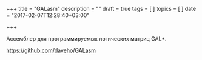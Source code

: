 +++
title = "GALasm"
description = ""
draft = true
tags = [
]
topics = [
]
date = "2017-02-07T12:28:40+03:00"

+++

Ассемблер для программируемых логических матриц GAL*.

<!--more-->

https://github.com/daveho/GALasm